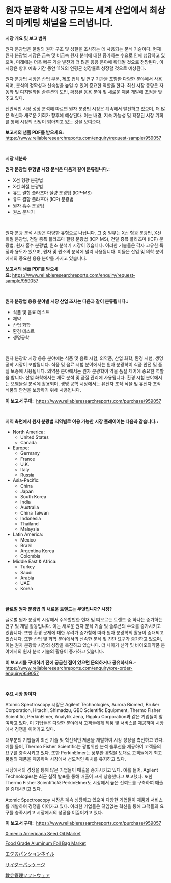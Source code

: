 <p><h1>원자 분광학 시장 규모는 세계 산업에서 최상의 마케팅 채널을 드러냅니다.</h1></p><p><strong>시장 개요 및 보고 범위</strong></p>
<p><p>원자 분광법은 물질의 원자 구조 및 성질을 조사하는 데 사용되는 분석 기술이다. 현재 원자 분광법 시장은 금속 및 비금속 원자 분석에 대한 증가하는 수요로 인해 성장하고 있으며, 미래에는 더욱 빠른 기술 발전과 더 많은 응용 분야에 확대될 것으로 전망된다. 이 시장은 향후 예측 기간 동안 11%의 연평균 성장률로 성장할 것으로 예상된다.</p><p>원자 분광법 시장은 산업 부문, 제조 업체 및 연구 기관을 포함한 다양한 분야에서 사용되며, 분석의 정확성과 신속성을 높일 수 있어 중요한 역할을 한다. 최신 시장 동향은 자동화 및 디지털화된 솔루션의 도입, 확장된 응용 분야 및 새로운 제품 개발에 초점을 맞추고 있다.</p><p>전반적인 시장 성장 분석에 따르면 원자 분광법 시장은 계속해서 발전하고 있으며, 더 많은 혁신과 새로운 기회가 향후에 예상된다. 이는 배경, 지속 가능성 및 확장된 시장 기회를 통해 시장의 전망이 밝아지고 있는 것을 보여준다.</p></p>
<p><strong>보고서의 샘플 PDF를 받으세요:</strong> <a href="https://www.reliableresearchreports.com/enquiry/request-sample/959057">https://www.reliableresearchreports.com/enquiry/request-sample/959057</a></p>
<p>&nbsp;</p>
<p><strong>시장 세분화</strong></p>
<p><strong>원자 분광법 유형별 시장 분석은 다음과 같이 분류됩니다.:</strong></p>
<p><ul><li>X선 형광 분광법</li><li>X선 회절 분광법</li><li>유도 결합 플라즈마 질량 분광법 (ICP-MS)</li><li>유도 결합 플라즈마 (ICP) 분광법</li><li>원자 흡수 분광법</li><li>원소 분석기</li></ul></p>
<p>&nbsp;</p>
<p><p>원자 분광 분석 시장은 다양한 유형으로 나뉩니다. 그 중 일부는 X선 형광 분광법, X선 회절 분광법, 전달 증폭 플라즈마 질량 분광법 (ICP-MS), 전달 증폭 플라즈마 (ICP) 분광법, 원자 흡수 분광법, 원소 분석기 시장이 있습니다. 이러한 기술들은 각자 고유한 특징과 용도가 있으며, 원자 및 원소의 분석에 널리 사용됩니다. 이들은 산업 및 의학 분야에서의 중요한 응용 분야를 가지고 있습니다.</p></p>
<p><strong>보고서의 샘플 PDF를 받으세요:</strong>&nbsp;<a href="https://www.reliableresearchreports.com/enquiry/request-sample/959057">https://www.reliableresearchreports.com/enquiry/request-sample/959057</a></p>
<p>&nbsp;</p>
<p><strong> 원자 분광법 응용 분야별 시장 산업 조사는 다음과 같이 분류됩니다.:</strong></p>
<p><ul><li>식품 및 음료 테스트</li><li>제약</li><li>산업 화학</li><li>환경 테스트</li><li>생명공학</li></ul></p>
<p>&nbsp;</p>
<p><p>원자 분광학 시장 응용 분야에는 식품 및 음료 시험, 의약품, 산업 화학, 환경 시험, 생명 공학 시장이 포함됩니다. 식품 및 음료 시험 분야에서는 원자 분광학이 식품 안전 및 품질 보증에 사용됩니다. 의약품 분야에서는 원자 분광학이 약물 품질 제어에 중요한 역할을 합니다. 산업 화학에서는 재료 분석 및 품질 관리에 사용됩니다. 환경 시험 분야에서는 오염물질 분석에 활용되며, 생명 공학 시장에서는 유전자 조작 식물 및 유전자 조작 식품의 안전을 보장하기 위해 사용됩니다.</p></p>
<p><strong>이 보고서 구매:</strong>&nbsp; <a href="https://www.reliableresearchreports.com/purchase/959057">https://www.reliableresearchreports.com/purchase/959057</a></p>
<p>&nbsp;</p>
<p><strong>지역 측면에서 원자 분광법 지역별로 이용 가능한 시장 플레이어는 다음과 같습니다.:</strong></p>
<p><ul>
    <li>
        North America:
        <ul>
            <li>United States</li>
            <li>Canada</li>
        </ul>
    </li>
    <li>
        Europe:
        <ul>
            <li>Germany</li>
            <li>France</li>
            <li>U.K.</li>
            <li>Italy</li>
            <li>Russia</li>
        </ul>
    </li>
    <li>
        Asia-Pacific:
        <ul>
            <li>China</li>
            <li>Japan</li>
            <li>South Korea</li>
            <li>India</li>
            <li>Australia</li>
            <li>China Taiwan</li>
            <li>Indonesia</li>
            <li>Thailand</li>
            <li>Malaysia</li>
        </ul>
    </li>
    <li>
        Latin America:
        <ul>
            <li>Mexico</li>
            <li>Brazil</li>
            <li>Argentina Korea</li>
            <li>Colombia</li>
        </ul>
    </li>
    <li>
        Middle East & Africa:
        <ul>
            <li>Turkey</li>
            <li>Saudi</li>
            <li>Arabia</li>
            <li>UAE</li>
            <li>Korea</li>
        </ul>
    </li>
    </ul></p>
<p>&nbsp;</p>
<p><strong>글로벌 원자 분광법 의 새로운 트렌드는 무엇입니까? 시장?</strong></p>
<p><p>글로벌 원자 분광학 시장에서 주목할만한 현재 및 떠오르는 트렌드 중 하나는 증가하는 연구 및 개발 활동입니다. 이는 새로운 원자 분석 기술 및 솔루션의 수요를 증가시키고 있습니다. 또한 환경 문제에 대한 우려가 증가함에 따라 원자 분광학의 활용이 증대되고 있습니다. 또한 산업 및 화학 분야에서의 신속한 분석 및 진단 요구가 증가하고 있으며, 이는 원자 분광학 시장의 성장을 촉진하고 있습니다. 더 나아가 신약 및 바이오의약품 분야에서의 원자 분석 기술의 활용이 증가하고 있습니다.</p></p>
<p><strong>이 보고서를 구매하기 전에 궁금한 점이 있으면 문의하거나 공유하세요.</strong>- <a href="https://www.reliableresearchreports.com/enquiry/pre-order-enquiry/959057">https://www.reliableresearchreports.com/enquiry/pre-order-enquiry/959057</a></p>
<p>&nbsp;</p>
<p><strong>주요 시장 참여자</strong></p>
<p><p>Atomic Spectroscopy 시장은 Agilent Technologies, Aurora Biomed, Bruker Corporation, Hitachi, Shimadzu, GBC Scientific Equipment, Thermo Fisher Scientific, PerkinElmer, Analytik Jena, Rigaku Corporation과 같은 기업들이 참여하고 있다. 이 기업들은 다양한 분야에서 고객들에게 제품 및 서비스를 제공하며 시장에서 경쟁을 이어가고 있다.</p><p>대부분의 기업들이 최신 기술 및 혁신적인 제품을 개발하여 시장 성장을 촉진하고 있다. 예를 들어, Thermo Fisher Scientific는 광범위한 분석 솔루션을 제공하여 고객들의 요구를 충족시키고 있다. 또한 PerkinElmer는 풍부한 경험을 토대로 고객들에게 최고 품질의 제품을 제공하며 시장에서 선도적인 위치를 유지하고 있다.</p><p>시장에서의 경쟁을 통해 많은 기업들이 매출을 증가시키고 있다. 예를 들어, Agilent Technologies는 최근 실적 발표를 통해 매출이 크게 상승했다고 보고했다. 또한 Thermo Fisher Scientific와 PerkinElmer도 시장에서 높은 신뢰도를 구축하여 매출을 증대시키고 있다.</p><p>Atomic Spectroscopy 시장은 계속 성장하고 있으며 다양한 기업들이 제품과 서비스를 개발하여 경쟁을 이어가고 있다. 이러한 기업들은 끊임없는 혁신을 통해 고객들의 요구를 충족시키고 시장에서의 성공을 이끌어가고 있다.</p></p>
<p><strong>이 보고서 구매:</strong>&nbsp;&nbsp;<a href="https://www.reliableresearchreports.com/purchase/959057">https://www.reliableresearchreports.com/purchase/959057</a></p>
<p><p><a href="https://woozy-pyroraptor-a1f.notion.site/Ximenia-Americana-Seed-Oil-Market-Research-Report-Provides-thorough-Industry-Overview-which-offers--d21913d158704e698632d54b821f011f">Ximenia Americana Seed Oil Market</a></p><p><a href="https://issuu.com/reportprime-2/docs/food-grade-aluminum-foil-bag-market-size-2030.pptx">Food Grade Aluminum Foil Bag Market</a></p><p><a href="https://github.com/ihabdkwlxs948/Market-Research-Report-List-1/blob/main/6237775187313.md">エクスパンションネイル</a></p><p><a href="https://medium.com/@lorenzaschmeler/%E3%82%B5%E3%82%A4%E3%83%80%E3%83%BC%E3%83%91%E3%83%83%E3%82%B1%E3%83%BC%E3%82%B8%E3%83%B3%E3%82%B0%E5%B8%82%E5%A0%B4-2031%E5%B9%B4%E3%81%BE%E3%81%A7%E3%81%AE%E3%83%88%E3%83%AC%E3%83%B3%E3%83%89-%E4%BA%88%E6%B8%AC-%E7%AB%B6%E4%BA%89%E5%88%86%E6%9E%90-aa30f66b3a90">サイダーパッケージ</a></p><p><a href="https://medium.com/@lorenzaschmeler/%E6%95%99%E4%BC%9A%E7%AE%A1%E7%90%86%E3%82%BD%E3%83%95%E3%83%88%E3%82%A6%E3%82%A7%E3%82%A2%E5%B8%82%E5%A0%B4-%E5%B8%82%E5%A0%B4cagr-%E5%B8%82%E5%A0%B4%E5%8B%95%E5%90%91-%E6%88%90%E9%95%B7%E6%88%A6%E7%95%A5%E3%81%AB%E9%96%A2%E3%81%99%E3%82%8B%E6%B4%9E%E5%AF%9F-9114c16d3e9d">教会管理ソフトウェア</a></p></p>
